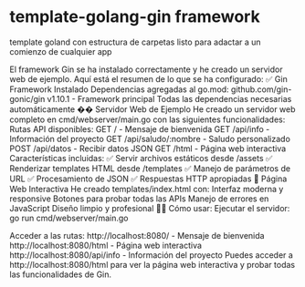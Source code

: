 # template-golang-gin framework
template goland con estructura de carpetas listo para adactar a un comienzo de cualquier app

El framework Gin se ha instalado correctamente y he creado un servidor web de ejemplo. Aquí está el resumen de lo que se ha configurado:
✅ Gin Framework Instalado
Dependencias agregadas al go.mod:
github.com/gin-gonic/gin v1.10.1 - Framework principal
Todas las dependencias necesarias automáticamente
�� Servidor Web de Ejemplo
He creado un servidor web completo en cmd/webserver/main.go con las siguientes funcionalidades:
Rutas API disponibles:
GET / - Mensaje de bienvenida
GET /api/info - Información del proyecto
GET /api/saludo/:nombre - Saludo personalizado
POST /api/datos - Recibir datos JSON
GET /html - Página web interactiva
Características incluidas:
✅ Servir archivos estáticos desde /assets
✅ Renderizar templates HTML desde /templates
✅ Manejo de parámetros de URL
✅ Procesamiento de JSON
✅ Respuestas HTTP apropiadas
🎨 Página Web Interactiva
He creado templates/index.html con:
Interfaz moderna y responsive
Botones para probar todas las APIs
Manejo de errores en JavaScript
Diseño limpio y profesional
🏃‍♂️ Cómo usar:
Ejecutar el servidor:
 go run cmd/webserver/main.go

Acceder a las rutas:
http://localhost:8080/ - Mensaje de bienvenida
http://localhost:8080/html - Página web interactiva
http://localhost:8080/api/info - Información del proyecto
 Puedes acceder a http://localhost:8080/html para ver la página web interactiva y probar todas las funcionalidades de Gin.
